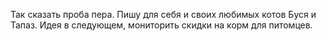 Так сказать проба пера.
Пишу для себя и своих любимых котов Буся и Тапаз.
Идея в следующем, мониторить скидки на корм для питомцев.
